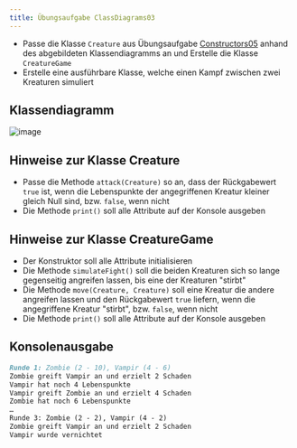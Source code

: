 ```yaml
---
title: Übungsaufgabe ClassDiagrams03
---
```


- Passe die Klasse `Creature` aus Übungsaufgabe [Constructors05](../../oo/exercises/constructors05.md) anhand des abgebildeten Klassendiagramms an und Erstelle die 
Klasse `CreatureGame`
- Erstelle eine ausführbare Klasse, welche einen Kampf zwischen zwei Kreaturen simuliert

## Klassendiagramm
![image](https://user-images.githubusercontent.com/47243617/177834012-3acc46b6-fd7d-4ed4-b82a-a965de5abb0d.png)
 
## Hinweise zur Klasse Creature
-	Passe die Methode `attack(Creature)` so an, dass der Rückgabewert `true` ist, wenn die Lebenspunkte der angegriffenen Kreatur kleiner gleich Null sind, bzw. `false`,
wenn nicht
-	Die Methode `print()` soll alle Attribute auf der Konsole ausgeben

## Hinweise zur Klasse CreatureGame 
-	Der Konstruktor soll alle Attribute initialisieren
-	Die Methode `simulateFight()` soll die beiden Kreaturen sich so lange gegenseitig angreifen lassen, bis eine der Kreaturen "stirbt"
-	Die Methode `move(Creature, Creature)` soll eine Kreatur die andere angreifen lassen und den Rückgabewert `true` liefern, wenn die angegriffene Kreatur "stirbt", 
bzw. `false`, wenn nicht
-	Die Methode `print()` soll alle Attribute auf der Konsole ausgeben

## Konsolenausgabe

```markdown
Runde 1: Zombie (2 - 10), Vampir (4 - 6)
Zombie greift Vampir an und erzielt 2 Schaden
Vampir hat noch 4 Lebenspunkte
Vampir greift Zombie an und erzielt 4 Schaden
Zombie hat noch 6 Lebenspunkte
…
Runde 3: Zombie (2 - 2), Vampir (4 - 2)
Zombie greift Vampir an und erzielt 2 Schaden
Vampir wurde vernichtet
```
